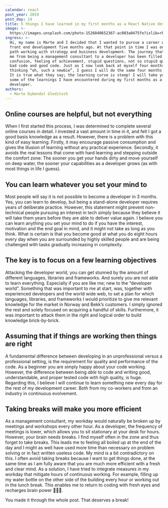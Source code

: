 ```yaml
---
calendar: react
post_year: 2019
post_day: 14
title: 5 things I have learned in my first months as a React Native developer
image: >-
  https://images.unsplash.com/photo-1526040652367-ac003a0475fe?ixlib=rb-1.2.1&ixid=eyJhcHBfaWQiOjEyMDd9&auto=format&fit=crop&w=2100&q=80
ingress: >-
  Hi, my name is Marte and I decided that I wanted to pursue a career within
  front end development five months ago. At that point in time I was on another
  path working with strategy and business development. The journey that has led
  me from being a management consultant to a developer has been filled with
  confusion, feeling of achievement, stupid questions, not so stupid questions,
  bad code and good code. Just as I now look back at myself four months ago
  thinking “oh, such a newbie”, I guess I will do the same four months from now.
  It is true what they say; the learning curve is steep! I will take you through
  some of the learnings I have encountered during my first months as a
  developer.
authors:
  - Marte Dybendal Gleditsch
---
```

## Online courses are helpful, but not everything

When I first started this process, I was determined to complete several online courses in detail. I invested a vast amount in time in it, and felt I got a good basis knowledge as a result. However, there is a problem with this kind of easy learning. Firstly, it may encourage passive consumption and gives the illusion of learning without any practical experience. Secondly, it avoids the real lessons that come with hard learning and stepping outside the comfort zone: The sooner you get your hands dirty and move yourself on deep water, the sooner your capabilities as a developer grows (as with most things in life I guess).

## You can learn whatever you set your mind to

Most people will say it is not possible to become a developer in 3 months. Yes, you can learn to develop, but being a stand-alone developer requires years of deliberate practice. However, this statement might prevent non-technical people pursuing an interest in tech simply because they believe it will take them years before they are able to deliver value again. I believe you can learn anything you set your mind to do if you have the interest, motivation and the end goal in mind, and it might not take as long as you think. What is certain is that you become good at what you do eight hours every day when you are surrounded by highly skilled people and are being challenged with tasks gradually increasing in complexity.

## The key is to focus on a few learning objectives

Attacking the developer world, you can get stunned by the amount of different languages, libraries and frameworks. And surely you are not able to learn everything. Especially if you are like me; new to the “developer world”. Something that was important to me at start, was, together with experienced developers and the world wide web, to set a plan for which languages, libraries, and frameworks I would prioritize to give me relevant knowledge for the market in Norway and Bekk’s customers. I simply ignored the rest and solely focused on acquiring a handful of skills. Furthermore, it was important to attack them in the right and logical order to build knowledge brick-by-brick.

## Assuming that if things are working then things are right

A fundamental difference between developing in an unprofessional versus a professional setting, is the requirement for quality and performance of the code. As a beginner you are simply happy about your code working. However, the difference between being _able_ to code and writing good, understandable, and proper tested code with high quality, is huge. Regarding this, I believe I will continue to learn something new every day for the rest of my development career. Both from my co-workers and from an industry in continuous evolvement. 

## Taking breaks will make you more efficient

As a management consultant, my workday would naturally be broken up by meetings and workshops every other hour. As a developer, the frequency of meetings is lower, which allows you to sit stationary at your desk for hours. However, your brain needs breaks. I find myself often in the zone and thus forget to take breaks. This leads me to feeling all boiled up at the end of the day and I might as well have used more time than necessary on problem solving or in fact written useless code. My mind is a bit contradictory on this. I often avoid taking breaks because I want to get things done, at the same time as I am fully aware that you are much more efficient with a fresh and clear mind. As a solution, I have tried to integrate measures in my workday that mitigate hours of continuous working. For example, filling up my water bottle on the other side of the building every hour or working out in the lunch break. This enables me to return to coding with fresh eyes and recharges brain power 👀💪🏼. 

You made it through the whole post. That deserves a break!
